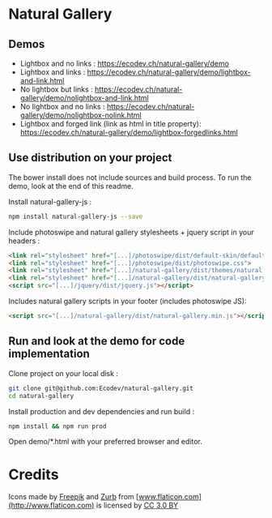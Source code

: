 Natural Gallery
============================

Demos 
-----
* Lightbox and no links : https://ecodev.ch/natural-gallery/demo
* Lightbox and links : https://ecodev.ch/natural-gallery/demo/lightbox-and-link.html
* No lightbox but links : https://ecodev.ch/natural-gallery/demo/nolightbox-and-link.html
* No lightbox and no links : https://ecodev.ch/natural-gallery/demo/nolightbox-nolink.html
* Lightbox and forged link (link as html in title property): https://ecodev.ch/natural-gallery/demo/lightbox-forgedlinks.html

Use distribution on your project 
-----

The bower install does not include sources and build process. To run the demo, look at the end of this readme. 

Install natural-gallery-js :

```sh
npm install natural-gallery-js --save
```

Include photoswipe and natural gallery stylesheets + jquery script in your headers : 

```html
<link rel="stylesheet" href="[...]/photoswipe/dist/default-skin/default-skin.css">
<link rel="stylesheet" href="[...]/photoswipe/dist/photoswipe.css">
<link rel="stylesheet" href="[...]/natural-gallery/dist/themes/natural.css">
<link rel="stylesheet" href="[...]/natural-gallery/dist/natural-gallery.min.css">
<script src="[...]/jquery/dist/jquery.js"></script>
```

Includes natural gallery scripts in your footer (includes photoswipe JS): 

```html
<script src="[...]/natural-gallery/dist/natural-gallery.min.js"></script>
```

Run and look at the demo for code implementation
-----

Clone project on your local disk :

```sh
git clone git@github.com:Ecodev/natural-gallery.git 
cd natural-gallery
```

Install production and dev dependencies and run build :

```sh
npm install && npm run prod
```

Open demo/*.html with your preferred browser and editor.


Credits
============================

Icons made by [Freepik](http://www.freepik.com) and [Zurb](http://www.flaticon.com/authors/zurb) from [www.flaticon.com](http://www.flaticon.com) is licensed by [CC 3.0 BY](http://creativecommons.org/licenses/by/3.0/)
